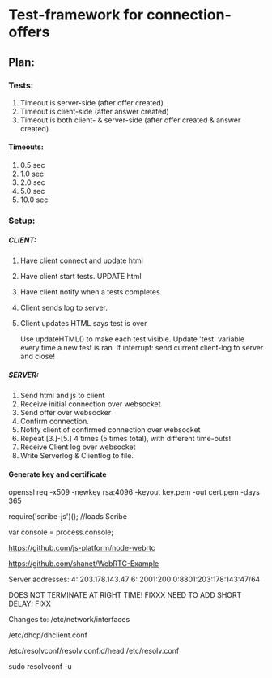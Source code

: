 # Test-framework for connection-offers

## Plan:

### Tests:

1. Timeout is server-side (after offer created)
2. Timeout is client-side (after answer created)
3. Timeout is both client- & server-side (after offer created & answer created)

#### Timeouts:
1. 0.5 sec
2. 1.0 sec
3. 2.0 sec
4. 5.0 sec
5. 10.0 sec

### Setup:

#####	CLIENT:
1. Have client connect and update html
2. Have client start tests. UPDATE html
3. Have client notify when a tests completes.
4. Client sends log to server.
5. Client updates HTML says test is over

	Use updateHTML() to make each test visible. Update 'test' variable every time a new test is ran.
	If interrupt: send current client-log to server and close!

#####	SERVER:
1. Send html and js to client
2. Receive initial connection over websocket
3. Send offer over websocker
4. Confirm connection.
5. Notify client of confirmed connection over websocket
6. Repeat [3.]-[5.] 4 times (5 times total), with different time-outs!
7. Receive Client log over websocket
8. Write Serverlog & Clientlog to file.


#### Generate key and certificate
openssl req -x509 -newkey rsa:4096 -keyout key.pem -out cert.pem -days 365


require('scribe-js')(); //loads Scribe

var console = process.console;

https://github.com/js-platform/node-webrtc

https://github.com/shanet/WebRTC-Example

Server addresses:
4:
203.178.143.47
6:
2001:200:0:8801:203:178:143:47/64

DOES NOT TERMINATE AT RIGHT TIME! FIXXX
NEED TO ADD SHORT DELAY! FIXX

Changes to:
/etc/network/interfaces

/etc/dhcp/dhclient.conf

/etc/resolvconf/resolv.conf.d/head
/etc/resolv.conf

sudo resolvconf -u